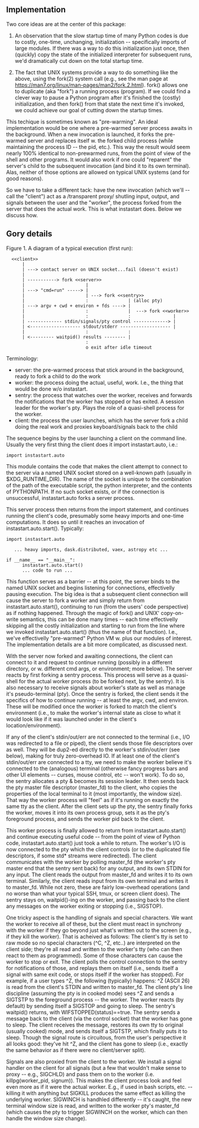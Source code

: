 ## Implementation

Two core ideas are at the center of this package:

  1. An observation that the slow startup time of many Python codes is
     due to costly, one-time, unchanging, initialization -- specifically
     imports of large modules.  If there was a way to do this
     initialization just once, then (quickly) copy the state of the
     initialized interpreter for subsequent runs, we'd dramatically cut
     down on the total startup time.

  2. The fact that UNIX systems provide a way to do something like the
     above, using the fork(2) system call (e.g., see the man page at
     https://man7.org/linux/man-pages/man2/fork.2.html).  fork() allows
     one to duplicate (aka "fork") a running process (program).  If we
     could find a clever way to pause a Python program after it's
     finished the (costly) initialization, and then fork() from that
     state the next time it's invoked, we could achieve our goal of
     cutting down the startup times.

This techique is sometimes known as "pre-warming". An ideal
implementation would be one where a pre-warmed server process awaits in
the background.  When a new invocation is launched, it forks the
pre-warmed server and replaces itself w.  the forked child process (while
maintaining the process ID -- the pid, etc.).  This way the result would
seem nearly 100% identical to non-prewarmed runs, from the point of view
of the shell and other programs.  It would also work if one could
"reparent" the server's child to the subsequent invocation (and bind it
to its own terminal).  Alas, neither of those options are allowed on
typical UNIX systems (and for good reasons).

So we have to take a different tack: have the new invocation (which we'll
-- call the "client") act as a /transparent proxy/ shutling input,
output, and signals between the user and the "worker", the process forked
from the server that does the actual work.  This is what instastart does. 
Below we discuss how.

## Gory details

Figure 1. A diagram of a typical execution (first run):

```
  <<client>>
      |
      | ---> contact server on UNIX socket...fail (doesn't exist)
      |
      | -----------> fork <<server>>
      |                       |
      | ---> "cmd=run" -----> |
      |                       | ---> fork <<sentry>>
      |                       :               | (alloc pty)
      | ---> argv + cwd + environ + fds ----> |
      |                       :               |  ---> fork <<worker>>
      |                       :               :                |
      | ------------- stdin/signals/pty control -------------> |
      | <------------------- stdout/stderr ------------------- |
      |                       :               :
      | <--------- waitpid() results -------- |
                              :
                              o exit after idle timeout
```

Terminology:

* server: the pre-warmed process that stick around in the background,
          ready to fork a child to do the work
* worker: the process doing the actual, useful, work. I.e., the thing
          that would be done w/o instastart.
* sentry: the process that watches over the worker, receives and
          forwards the notifications that the worker has stopped or
          has exited. A session leader for the worker's pty.
          Plays the role of a quasi-shell process for the worker.
* client: the process the user launches, which has the server fork a
          child doing the real work and proxies keyboard/signals back to
          the child

The sequence begins by the user launching a client on the command line. 
Usually the very first thing the client does it import
instastart.auto, i.e.:
```
import instastart.auto
```
This module contains the code that makes the client attempt to connect to
the server via a named UNIX socket stored on a well-known path (usually
in $XDG_RUNTIME_DIR).  The name of the socket is unique to the
combination of the path of the executable script, the python interpreter,
and the contents of PYTHONPATH.  If no such socket exists, or if the
connection is unsuccessful, instastart.auto forks a server process.

This server process then returns from the import statement, and continues
running the client's code, presumably some heavy imports and one-time
computations.  It does so until it reaches an invocation of
instastart.auto.start(). Typically:
```
import instastart.auto

   ... heavy imports, dask.distributed, vaex, astropy etc ...

if __name__ == "__main__":
      instastart.auto.start()
      ... code to run ...
```
This function serves as a barrier -- at this point, the server binds to
the named UNIX socket and begins listening for connections, effectivelly
pausing execution.  The big idea is that a subsequent client connection
will cause the server to fork a worker and simply return from
instastart.auto.start(), continuing to run (from the users' code
perspective) as if nothing happened.  Through the magic of fork() and
UNIX' copy-on-write semantics, this can be done many times -- each time
effectivelly skipping all the costly initialization and starting to run
from the line where we invoked instastart.auto.start() (thus the name of
that function).  I.e., we've effectivelly "pre-warmed" Python VM w.  plus
our modules of interest.  The implementation details are a bit more
complicated, as discussed next.

With the server now forked and awaiting connections, the client can
connect to it and request to continue running (possibly in a different
directory, or w.  different cmd args, or environment; more below).  The
server reacts by first forking a sentry process.  This process will serve
as a quasi-shell for the actual worker process (to be forked next, by the
sentry).  It is also necessary to receive signals about worker's state as
well as manage it's pseudo-terminal (pty).  Once the sentry is forked,
the client sends it the specifics of how to continue running -- at least
the argv, cwd, and environ.  These will be modified once the worker is
forked to match the client's environment (i.e., to make the worker's
internal state as close to what it would look like if it was launched
under in the client's location/environment).

If any of the client's stdin/out/err are not connected to the terminal
(i.e., I/O was redirected to a file or piped), the client sends those
file descriptors over as well.  They will be dup2-ed directly to the
worker's stdin/out/err (see below), making for truly zero-overhead IO. 
If at least one of the client's stdin/out/err are connected to a tty, we
need to make the worker believe it's connected to the (analogous)
terminal (otherwise fancy progress bars and other UI elements -- curses,
mouse control, etc -- won't work).  To do so, the sentry allocates a pty
& becomes its session leader.  It then sends back the pty master file
descriptor (master_fd) to the client, who copies the properties of the
local terminal to it (most importantly, the window size).  That way the
worker process will "feel" as if it's running on exactly the same tty as
the client.  After the client sets up the pty, the sentry finally forks
the worker, moves it into its own process group, sets it as the pty's
foreground process, and sends the worker pid back to the client.

This worker process is finally allowed to return from
instastart.auto.start() and continue executing useful code -- from the
point of view of Python code, instastart.auto.start() just took a while
to return.  The worker's I/O is now connected to the pty which the client
controls (or to the duplicated file descriptors, if some std* streams
were redirected).  The client communicates with the worker by polling
master_fd (the worker's pty master end that the sentry sent back) for any
output, and its own STDIN for any input.  The client reads the output
from master_fd and writes it to its own terminal.  Similarly, the client
reads input from its own terminal and writes it to master_fd.  While not
zero, these are fairly low-overhead operations (and no worse than what
your typical SSH, tmux, or screen client does).  The sentry stays on,
waitpid()-ing on the worker, and passing back to the client any messages
on the worker exiting or stopping (i.e., SIGSTOP).

One tricky aspect is the handling of signals and special characters. We
want the worker to receive all of these, but the client must react in
synchrony with the worker if they go beyond just what's written out to
the screen (e.g., if they kill the worker).  That is acheived as follows:
The client's tty is set to raw mode so no special characters (^C, ^Z,
etc..) are interpreted on the client side; they're all read and written
to the worker's tty (who can then react to them as programmed).  Some of
those characters can cause the worker to stop or exit.  The client polls
the control connection to the sentry for notifications of those, and
replays them on itself (i.e., sends itself a signal with same exit code,
or stops itself if the worker has stopped).  For example, if a user types
^Z, the following (typically) happens: ^Z (ASCII 26) is read from the
client's STDIN and written to master_fd.  The client pty's line
discipline (assuming the pty is in cooked mode) sees ^Z and sends a
SIGTSTP to the foreground process -- the worker.  The worker reacts (by
default) by sending itself a SIGSTOP and going to sleep.  The sentry's
waitpid() returns, with WIFSTOPPED(status)==true.  The sentry sends a
message back to the client (via the control socket) that the worker has
gone to sleep.  The client receives the message, restores its own tty to
original (usually cooked) mode, and sends itself a SIGTSTP, which finally
puts it to sleep.  Though the signal route is circuitous, from the user's
perspective it all looks good: they've hit ^Z, and the client has gone to
sleep (i.e., exactly the same behavior as if there were no client/server
split).

Signals are also proxied from the client to the worker. We install a
signal handler on the client for all signals (but a few that wouldn't
make sense to proxy -- e.g., SIGCHLD) and pass them on to the worker
(i.e.  killpg(worker_pid, signum)).  This makes the client process look
and feel even more as if it were the actual worker.  E.g., if used in
bash scripts, etc.  -- killing it with anything but SIGKILL produces the
same effect as killing the underlying worker.  SIGWINCH is handhled
differently -- it's caught, the new terminal window size is read, and
written to the worker pty's master_fd (which causes the pty to trigger
SIGWINCH on the worker, which can then handle the window size change).
